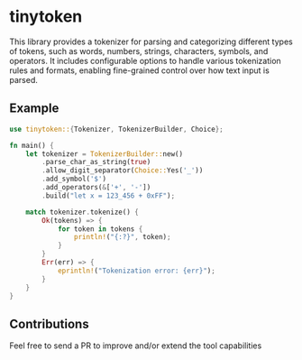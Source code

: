 # tinytoken

This library provides a tokenizer for parsing and categorizing different types
of tokens, such as words, numbers, strings, characters, symbols, and operators.
It includes configurable options to handle various tokenization rules and
formats, enabling fine-grained control over how text input is parsed.

## Example

```rust
use tinytoken::{Tokenizer, TokenizerBuilder, Choice};

fn main() {
    let tokenizer = TokenizerBuilder::new()
        .parse_char_as_string(true)
        .allow_digit_separator(Choice::Yes('_'))
        .add_symbol('$')
        .add_operators(&['+', '-'])
        .build("let x = 123_456 + 0xFF");

    match tokenizer.tokenize() {
        Ok(tokens) => {
            for token in tokens {
                println!("{:?}", token);
            }
        }
        Err(err) => {
            eprintln!("Tokenization error: {err}");
        }
    }
}
```

## Contributions

Feel free to send a PR to improve and/or extend the tool capabilities

